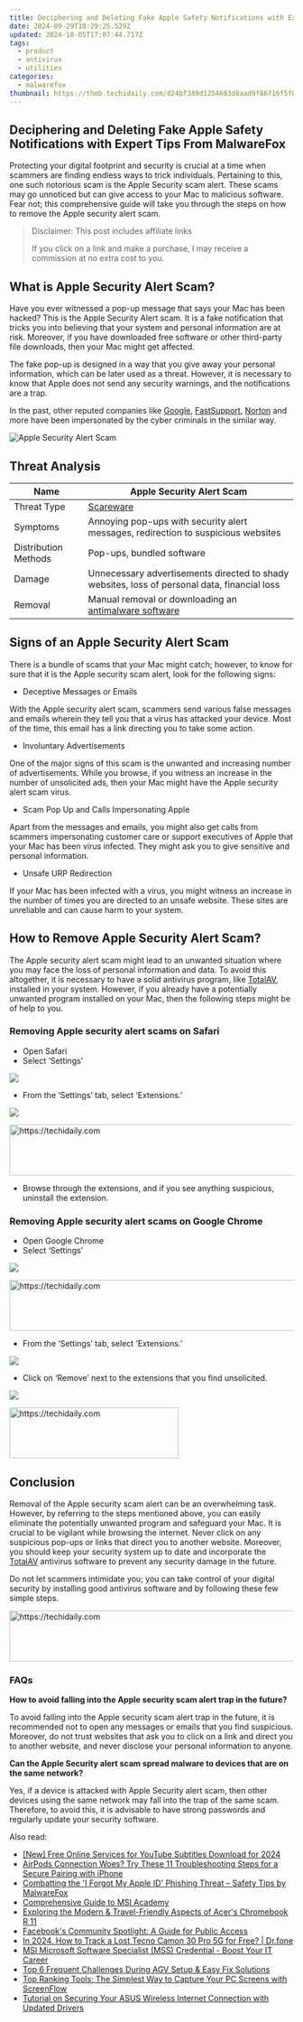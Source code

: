 ```yaml
---
title: Deciphering and Deleting Fake Apple Safety Notifications with Expert Tips From MalwareFox
date: 2024-09-29T18:29:25.529Z
updated: 2024-10-05T17:07:44.717Z
tags:
  - product
  - antivirus
  - utilities
categories:
  - malwarefox
thumbnail: https://thmb.techidaily.com/d24bf389d1254603d8aad9f86f16f5f0cd9be072e2e5d71e92f6bedcfed5d098.jpg
---
```


## Deciphering and Deleting Fake Apple Safety Notifications with Expert Tips From MalwareFox

Protecting your digital footprint and security is crucial at a time when scammers are finding endless ways to trick individuals. Pertaining to this, one such notorious scam is the Apple Security scam alert. These scams may go unnoticed but can give access to your Mac to malicious software. Fear not; this comprehensive guide will take you through the steps on how to remove the Apple security alert scam. 

>  Disclaimer: This post includes affiliate links
>
>  If you click on a link and make a purchase, I may receive a commission at no extra cost to you.
>

## What is Apple Security Alert Scam?

Have you ever witnessed a pop-up message that says your Mac has been hacked? This is the Apple Security Alert scam. It is a fake notification that tricks you into believing that your system and personal information are at risk. Moreover, if you have downloaded free software or other third-party file downloads, then your Mac might get affected. 

The fake pop-up is designed in a way that you give away your personal information, which can be later used as a threat. However, it is necessary to know that Apple does not send any security warnings, and the notifications are a trap. 

In the past, other reputed companies like [Google](https://tools.techidaily.com/malwarefox/products/), [FastSupport](https://tools.techidaily.com/malwarefox/products/), [Norton](https://tools.techidaily.com/malwarefox/products/) and more have been impersonated by the cyber criminals in the similar way.

![Apple Security Alert Scam](https://www.malwarefox.com/wp-content/uploads/2023/05/Apple-Security-Alert-Scam.webp)

## Threat Analysis

| Name                 | Apple Security Alert Scam                                                                    |
| -------------------- | -------------------------------------------------------------------------------------------- |
| Threat Type          | [Scareware](https://tools.techidaily.com/malwarefox/products/)                                           |
| Symptoms             | Annoying pop-ups with security alert messages, redirection to suspicious websites            |
| Distribution Methods | Pop-ups, bundled software                                                                    |
| Damage               | Unnecessary advertisements directed to shady websites, loss of personal data, financial loss |
| Removal              | Manual removal or downloading an [antimalware software](https://tools.techidaily.com/malwarefox/products/)         |

## Signs of an Apple Security Alert Scam

There is a bundle of scams that your Mac might catch; however, to know for sure that it is the Apple security scam alert, look for the following signs: 

* Deceptive Messages or Emails

With the Apple security alert scam, scammers send various false messages and emails wherein they tell you that a virus has attacked your device. Most of the time, this email has a link directing you to take some action. 

* Involuntary Advertisements

One of the major signs of this scam is the unwanted and increasing number of advertisements. While you browse, if you witness an increase in the number of unsolicited ads, then your Mac might have the Apple security alert scam virus. 

* Scam Pop Up and Calls Impersonating Apple

Apart from the messages and emails, you might also get calls from scammers impersonating customer care or support executives of Apple that your Mac has been virus infected. They might ask you to give sensitive and personal information. 

* Unsafe URP Redirection

If your Mac has been infected with a virus, you might witness an increase in the number of times you are directed to an unsafe website. These sites are unreliable and can cause harm to your system.

## How to Remove Apple Security Alert Scam?

The Apple security alert scam might lead to an unwanted situation where you may face the loss of personal information and data. To avoid this altogether, it is necessary to have a solid antivirus program, like [TotalAV](https://www.totalav.com/ultra-deal-new-2), installed in your system. However, if you already have a potentially unwanted program installed on your Mac, then the following steps might be of help to you. 

### Removing Apple security alert scams on Safari

* Open Safari
* Select ‘Settings’

![](https://www.malwarefox.com/wp-content/uploads/2023/05/image-14.png)

* From the ‘Settings’ tab, select ‘Extensions.’

![](https://www.malwarefox.com/wp-content/uploads/2023/05/image-13.png)

<!-- affiliate ads begin -->
<a href="https://appsumo.8odi.net/c/5597632/2082521/7443" target="_top" id="2082521">
  <img src="//a.impactradius-go.com/display-ad/7443-2082521" border="0" alt="https://techidaily.com" width="728" height="90"/>
</a>
<img height="0" width="0" src="https://appsumo.8odi.net/i/5597632/2082521/7443" style="position:absolute;visibility:hidden;" border="0" />
<!-- affiliate ads end -->

* Browse through the extensions, and if you see anything suspicious, uninstall the extension.

### Removing Apple security alert scams on Google Chrome

* Open Google Chrome
* Select ‘Settings’

![](https://www.malwarefox.com/wp-content/uploads/2023/05/image-17.png)

<!-- affiliate ads begin -->
<a href="https://appsumo.8odi.net/c/5597632/2137380/7443" target="_top" id="2137380">
  <img src="//a.impactradius-go.com/display-ad/7443-2137380" border="0" alt="https://techidaily.com" width="728" height="90"/>
</a>
<img height="0" width="0" src="https://appsumo.8odi.net/i/5597632/2137380/7443" style="position:absolute;visibility:hidden;" border="0" />
<!-- affiliate ads end -->

* From the ‘Settings’ tab, select ‘Extensions.’

![](https://www.malwarefox.com/wp-content/uploads/2023/05/image-15.png)

* Click on ‘Remove’ next to the extensions that you find unsolicited.

![](https://www.malwarefox.com/wp-content/uploads/2023/05/image-16.png)

<!-- affiliate ads begin -->
<a href="https://aligracehair.sjv.io/c/5597632/1925468/19272" target="_top" id="1925468">
  <img src="//a.impactradius-go.com/display-ad/19272-1925468" border="0" alt="https://techidaily.com" width="300" height="90"/>
</a>
<img height="0" width="0" src="https://aligracehair.sjv.io/i/5597632/1925468/19272" style="position:absolute;visibility:hidden;" border="0" />
<!-- affiliate ads end -->

## Conclusion

Removal of the Apple security scam alert can be an overwhelming task. However, by referring to the steps mentioned above, you can easily eliminate the potentially unwanted program and safeguard your Mac. It is crucial to be vigilant while browsing the internet. Never click on any suspicious pop-ups or links that direct you to another website. Moreover, you should keep your security system up to date and incorporate the [TotalAV](https://www.totalav.com/ultra-deal-new-2) antivirus software to prevent any security damage in the future. 

Do not let scammers intimidate you; you can take control of your digital security by installing good antivirus software and by following these few simple steps. 

<!-- affiliate ads begin -->
<a href="https://appsumo.8odi.net/c/5597632/2105863/7443" target="_top" id="2105863">
  <img src="//a.impactradius-go.com/display-ad/7443-2105863" border="0" alt="https://techidaily.com" width="728" height="90"/>
</a>
<img height="0" width="0" src="https://appsumo.8odi.net/i/5597632/2105863/7443" style="position:absolute;visibility:hidden;" border="0" />
<!-- affiliate ads end -->

### FAQs

**How to avoid falling into the Apple security scam alert trap in the future?** 

To avoid falling into the Apple security scam alert trap in the future, it is recommended not to open any messages or emails that you find suspicious. Moreover, do not trust websites that ask you to click on a link and direct you to another website, and never disclose your personal information to anyone. 

**Can the Apple Security alert scam spread malware to devices that are on the same network?** 

Yes, if a device is attacked with Apple Security alert scam, then other devices using the same network may fall into the trap of the same scam. Therefore, to avoid this, it is advisable to have strong passwords and regularly update your security software.

<ins class="adsbygoogle"
     style="display:block"
     data-ad-format="autorelaxed"
     data-ad-client="ca-pub-7571918770474297"
     data-ad-slot="1223367746"></ins>

<ins class="adsbygoogle"
     style="display:block"
     data-ad-client="ca-pub-7571918770474297"
     data-ad-slot="8358498916"
     data-ad-format="auto"
     data-full-width-responsive="true"></ins>

<span class="atpl-alsoreadstyle">Also read:</span>
<div><ul>
<li><a href="https://eaxpv-info.techidaily.com/new-free-online-services-for-youtube-subtitles-download-for-2024/"><u>[New] Free Online Services for YouTube Subtitles Download for 2024</u></a></li>
<li><a href="https://fox-that.techidaily.com/airpods-connection-woes-try-these-11-troubleshooting-steps-for-a-secure-pairing-with-iphone/"><u>AirPods Connection Woes? Try These 11 Troubleshooting Steps for a Secure Pairing with iPhone</u></a></li>
<li><a href="https://win-updates.techidaily.com/combatting-the-i-forgot-my-apple-id-phishing-threat-safety-tips-by-malwarefox/"><u>Combatting the 'I Forgot My Apple ID' Phishing Threat – Safety Tips by MalwareFox</u></a></li>
<li><a href="https://win-updates.techidaily.com/comprehensive-guide-to-msi-academy/"><u>Comprehensive Guide to MSI Academy</u></a></li>
<li><a href="https://buynow-tips.techidaily.com/exploring-the-modern-and-travel-friendly-aspects-of-acers-chromebook-r-11/"><u>Exploring the Modern & Travel-Friendly Aspects of Acer's Chromebook R 11</u></a></li>
<li><a href="https://facebook.techidaily.com/facebooks-community-spotlight-a-guide-for-public-access/"><u>Facebook's Community Spotlight: A Guide for Public Access</u></a></li>
<li><a href="https://android-location-track.techidaily.com/in-2024-how-to-track-a-lost-tecno-camon-30-pro-5g-for-free-drfone-by-drfone-virtual-android/"><u>In 2024, How to Track a Lost Tecno Camon 30 Pro 5G for Free? | Dr.fone</u></a></li>
<li><a href="https://win-updates.techidaily.com/msi-microsoft-software-specialist-mss-credential-boost-your-it-career/"><u>MSI Microsoft Software Specialist (MSS) Credential - Boost Your IT Career</u></a></li>
<li><a href="https://tech-hub.techidaily.com/top-6-frequent-challenges-during-agv-setup-and-easy-fix-solutions/"><u>Top 6 Frequent Challenges During AGV Setup & Easy Fix Solutions</u></a></li>
<li><a href="https://win-updates.techidaily.com/top-ranking-tools-the-simplest-way-to-capture-your-pc-screens-with-screenflow/"><u>Top Ranking Tools: The Simplest Way to Capture Your PC Screens with ScreenFlow</u></a></li>
<li><a href="https://driver-download.techidaily.com/tutorial-on-securing-your-asus-wireless-internet-connection-with-updated-drivers/"><u>Tutorial on Securing Your ASUS Wireless Internet Connection with Updated Drivers</u></a></li>
</ul></div>

